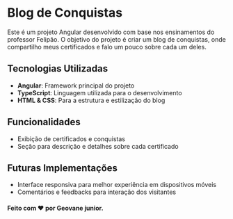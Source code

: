 # Blog de Conquistas

Este é um projeto Angular desenvolvido com base nos ensinamentos do professor Felipão. O objetivo do projeto é criar um blog de conquistas, onde compartilho meus certificados e falo um pouco sobre cada um deles.

## Tecnologias Utilizadas

- **Angular**: Framework principal do projeto
- **TypeScript**: Linguagem utilizada para o desenvolvimento
- **HTML & CSS**: Para a estrutura e estilização do blog

## Funcionalidades

- Exibição de certificados e conquistas
- Seção para descrição e detalhes sobre cada certificado

## Futuras Implementações

- Interface responsiva para melhor experiência em dispositivos móveis
- Comentários e feedbacks para interação dos visitantes
  

#### Feito com ❤️ por Geovane junior.

